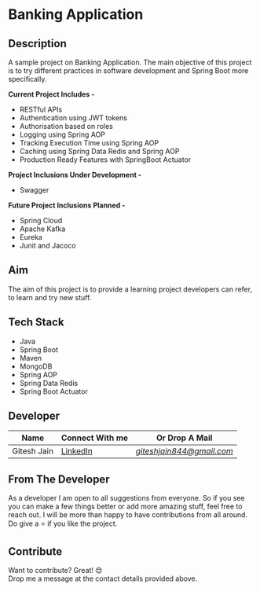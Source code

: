 # Banking Application

## Description
A sample project on Banking Application. The main objective of this project is to try different practices in software development and Spring Boot more specifically.

**Current Project Includes -**
 -  RESTful APIs
 -  Authentication using JWT tokens
 -  Authorisation based on roles
 -  Logging using Spring AOP
 -  Tracking Execution Time using Spring AOP
 -  Caching using Spring Data Redis and Spring AOP
 -  Production Ready Features with SpringBoot Actuator

**Project Inclusions Under Development -**
 - Swagger

**Future Project Inclusions Planned -**
 - Spring Cloud
 - Apache Kafka
 - Eureka
 - Junit and Jacoco

## Aim
The aim of this project is to provide a learning project developers can refer, to learn and try new stuff. 

## Tech Stack
 - Java
 - Spring Boot
 - Maven
 - MongoDB
 - Spring AOP
 - Spring Data Redis
 - Spring Boot Actuator

## Developer

| Name | Connect With me | Or Drop A Mail |
| ------ | ------ |------ |
| Gitesh Jain | [LinkedIn](https://www.linkedin.com/in/gitesh1996/) | *giteshjain844@gmail.com* |

## From The Developer
As a developer I am open to all suggestions from everyone. So if you see you can make a few things better or add more amazing stuff, feel free to reach out. I will be more than happy to have contributions from all around.<br/>
Do give a :star: if you like the project.

## Contribute

Want to contribute? Great! 😍<br/>
Drop me a message at the contact details provided above.

